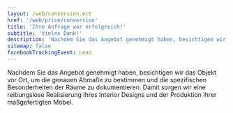 ```yaml
---
layout: /web/conversion.ect
href: '/web/price/conversion'
title: 'Ihre Anfrage war erfolgreich!'
subtitle: 'Vielen Dank!'
description: 'Nachdem Sie das Angebot genehmigt haben, besichtigen wir das Objekt vor Ort, um die genauen Abmaße zu bestimmen und die spezifischen Besonderheiten der Räume zu dokumentieren. Damit sorgen wir eine reibungslose Realisierung Ihres Interior Designs und der Produktion Ihrer maßgefertigten Möbel.'
sitemap: false
facebookTrackingEvent: Lead
---
```

Nachdem Sie das Angebot genehmigt haben, besichtigen wir das Objekt vor Ort, um die genauen Abmaße zu bestimmen und die spezifischen Besonderheiten der Räume zu dokumentieren. Damit sorgen wir eine reibungslose Realisierung Ihres Interior Designs und der Produktion Ihrer maßgefertigten Möbel.